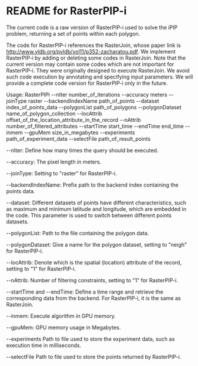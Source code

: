 # README for RasterPIP-i

The current code is a raw version of RasterPIP-i used to solve the iPIP problem, returning a set of points within each polygon.

The code for RasterPIP-i references the RasterJoin, whose paper link is http://www.vldb.org/pvldb/vol11/p352-zacharatou.pdf. We implement RasterPIP-i by adding or deleting some codes in RasterJoin. Note that the current version may contain some codes which are not important for RasterPIP-i. They were originally designed to execute RasterJoin. We avoid such code execution by annotating and  specifying input parameters. We will provide a complete code version for RasterPIP-i only in the future.

Usage: RasterPIPi --nIter number_of_iterations --accuracy meters --joinType raster --backendIndexName path_of_points --dataset index_of_points_data --polygonList path_of_polygons --polygonDataset name_of_polygon_collection --locAttrib offset_of_the_location_attribute_in_the_record --nAttrib number_of_filtered_attributes --startTime start_time --endTime end_time --inmem --gpuMem size_in_megabytes --experiments path_of_experiment_data --selectFile path_of_result_points

--nIter: Define how many times the query should be executed.

--accuracy: The pixel length in meters.

--joinType: Setting to "raster" for RasterPIP-i.

--backendIndexName: Prefix path to the backend index containing the points data.

--dataset: Different datasets of points have different characteristics, such as maximum and minimum latitude and longitude, which are embedded in the code. This parameter is used to switch between different points datasets.

--polygonList: Path to the file containing the polygon data.

--polygonDataset: Give a name for the polygon dataset, setting to "neigh" for RasterPIP-i.

--locAttrib: Denote which is the spatial (location) attribute of the record, setting to "1" for RasterPIP-i.

--nAttrib: Number of filtering constraints, setting to "1" for RasterPIP-i.

--startTime and --endTime: Define a time range and retrieve the corresponding data from the backend. For RasterPIP-i, it is the same as RasterJoin. 

--inmem: Execute algorithm in GPU memory.

--gpuMem: GPU memory usage in Megabytes.

--experiments Path to file used to store the experiment data, such as execution time in milliseconds.

--selectFile Path to file used to store the points returned by RasterPIP-i.
